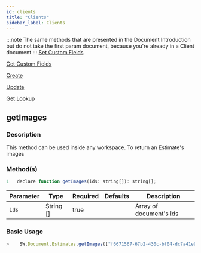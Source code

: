 ```yaml
---
id: clients
title: "Clients"
sidebar_label: Clients
---
```


:::note
The same methods that are presented in the Document Introduction but do not take the first param document, 
because you're already in a Client document
:::
[Set Custom Fields](document#setcustomfields)

[Get Custom Fields](document#getcustomfields)

[Create](document#create)

[Update](document#update)

[Get Lookup](document#getlookup)

## getImages

### Description

This method can be used inside any workspace. To return an Estimate's images

### Method(s)

```javascript
1   declare function getImages(ids: string[]): string[];
```
<table className="custom-table">
    <thead>
        <tr>
            <th>Parameter</th>
            <th>Type</th>
            <th>Required</th>
            <th>Defaults</th>
            <th>Description</th>
        </tr>
    </thead>
    <tbody>
        <tr className="selected">
            <td><code>ids</code></td>
            <td>String []</td>
            <td>true</td>
            <td></td>
            <td>Array of document's ids</td> 
        </tr>
    </tbody>
</table>

### Basic Usage

```javascript
>    SW.Document.Estimates.getImages(["f6671567-67b2-430c-bf04-dc7a41e99395"]);
```